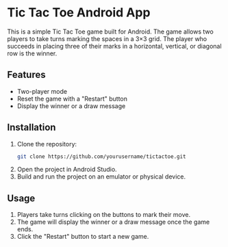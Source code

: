 # Tic Tac Toe Android App

This is a simple Tic Tac Toe game built for Android. The game allows two players to take turns marking the spaces in a 3×3 grid. The player who succeeds in placing three of their marks in a horizontal, vertical, or diagonal row is the winner.

## Features

- Two-player mode
- Reset the game with a "Restart" button
- Display the winner or a draw message

## Installation

1. Clone the repository:
    ```bash
    git clone https://github.com/yourusername/tictactoe.git
    ```
2. Open the project in Android Studio.
3. Build and run the project on an emulator or physical device.

## Usage

1. Players take turns clicking on the buttons to mark their move.
2. The game will display the winner or a draw message once the game ends.
3. Click the "Restart" button to start a new game.
